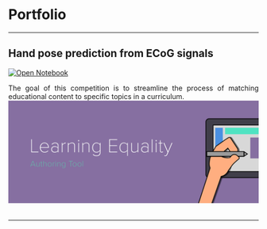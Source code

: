 # Portfolio
---
## Hand pose prediction from ECoG signals

[![Open Notebook](https://upload.wikimedia.org/wikipedia/commons/3/38/Jupyter_logo.svg)](https://github.com/Mehdyhkn/learning-equality-curriculum-recommendations/tree/main/notebook)

<div style="text-align: justify">The goal of this competition is to streamline the process of matching educational content to specific topics in a curriculum. </div> 

<center><img src="assets\img\LE_Banner.png"/></center>
<br>

---
